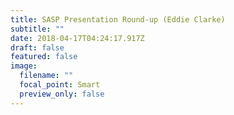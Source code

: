 ```yaml
---
title: SASP Presentation Round-up (Eddie Clarke)
subtitle: ""
date: 2018-04-17T04:24:17.917Z
draft: false
featured: false
image:
  filename: ""
  focal_point: Smart
  preview_only: false
---
```


